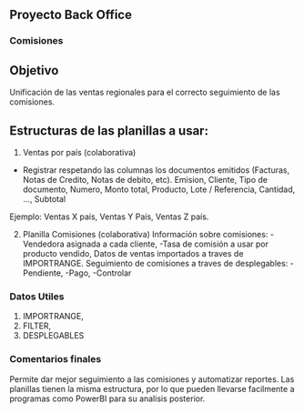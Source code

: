 ## Proyecto Back Office

### Comisiones

## Objetivo
Unificación de las ventas regionales para el correcto seguimiento de las comisiones. 

## Estructuras de las planillas a usar:

1. Ventas por país (colaborativa)
- Registrar respetando las columnas los documentos emitidos (Facturas, Notas de Credito, Notas de debito, etc).
Emision,
Cliente,
Tipo de documento,
Numero,
Monto total,
Producto,
Lote / Referencia,
Cantidad,
...,
Subtotal

Ejemplo:
Ventas X país,
Ventas Y País,
Ventas Z país.

2. Planilla Comisiones (colaborativa)
Información sobre comisiones:
-Vendedora asignada a cada cliente,
-Tasa de comisión a usar por producto vendido,
Datos de ventas importados a traves de IMPORTRANGE.
Seguimiento de comisiones a traves de desplegables:
-Pendiente,
-Pago,
-Controlar

### Datos Utiles
1. IMPORTRANGE,
2. FILTER,
3. DESPLEGABLES

### Comentarios finales

Permite dar mejor seguimiento a las comisiones y automatizar reportes.
Las planillas tienen la misma estructura, por lo que pueden llevarse facilmente a programas como PowerBI para su analisis posterior.





